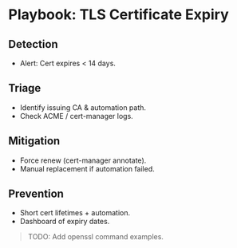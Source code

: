 # Playbook: TLS Certificate Expiry

## Detection
- Alert: Cert expires < 14 days.

## Triage
- Identify issuing CA & automation path.
- Check ACME / cert-manager logs.

## Mitigation
- Force renew (cert-manager annotate).
- Manual replacement if automation failed.

## Prevention
- Short cert lifetimes + automation.
- Dashboard of expiry dates.

> TODO: Add openssl command examples.
